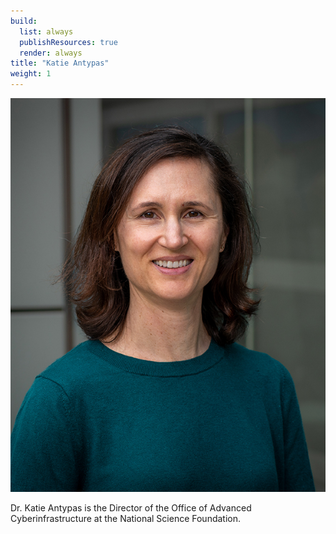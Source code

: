 ```yaml
---
build:
  list: always
  publishResources: true
  render: always
title: "Katie Antypas"
weight: 1
---
```


![Katie Antypas](antypas.jpg)

Dr. Katie Antypas is the Director of the Office of Advanced Cyberinfrastructure 
at the National Science Foundation.